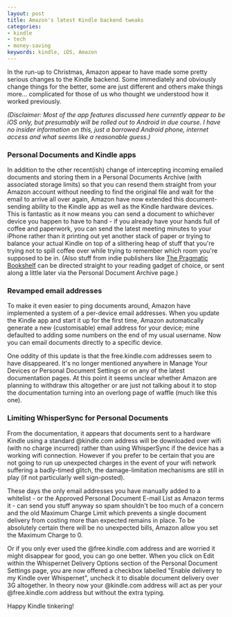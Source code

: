 ```yaml
---
layout: post
title: Amazon's latest Kindle backend tweaks
categories: 
- kindle
- tech
- money-saving
keywords: kindle, iOS, Amazon
---
```


<div markdown="1" class="intro">
  In the run-up to Christmas, Amazon appear to have made some pretty serious changes to the Kindle backend. Some immediately and obviously change things for the better, some are just different and others make things more... complicated for those of us who thought we understood how it worked previously.

  *(Disclaimer: Most of the app features discussed here currently appear to be iOS only, but presumably will be rolled out to Android in due course. I have no insider information on this, just a borrowed Android phone, internet access and what seems like a reasonable guess.)*
</div>

### Personal Documents and Kindle apps

In addition to the other recent(ish) change of intercepting incoming emailed documents and storing them in a Personal Documents Archive (with associated storage limits) so that you can resend them straight from your Amazon account without needing to find the original file and wait for the email to arrive all over again, Amazon have now extended this document-sending ability to the Kindle app as well as the Kindle hardware devices. This is fantastic as it now means you can send a document to whichever device you happen to have to hand - if you already have your hands full of coffee and paperwork, you can send the latest meeting minutes to your iPhone rather than it printing out yet another stack of paper or trying to balance your actual Kindle on top of a slithering heap of stuff that you're trying not to spill coffee over while trying to remember which room you're supposed to be in. (Also stuff from indie publishers like [The Pragmatic Bookshelf](http://pragprog.com/) can be directed straight to your reading gadget of choice, or sent along a little later via the Personal Document Archive page.)

### Revamped email addresses

To make it even easier to ping documents around, Amazon have implemented a system of a per-device email addresses. When you update the Kindle app and start it up for the first time, Amazon automatically generate a new (customisable) email address for your device; mine defaulted to adding some numbers on the end of my usual username. Now you can email documents directly to a specific device.

One oddity of this update is that the free.kindle.com addresses seem to have disappeared. It's no longer mentioned anywhere in Manage Your Devices or Personal Document Settings or on any of the latest documentation pages. At this point it seems unclear whether Amazon are planning to withdraw this altogether or are just not talking about it to stop the documentation turning into an overlong page of waffle (much like this one).

### Limiting WhisperSync for Personal Documents

From the documentation, it appears that documents sent to a hardware Kindle using a standard @kindle.com address will be downloaded over wifi (with no charge incurred) rather than using WhisperSync if the device has a working wifi connection. However if you prefer to be certain that you are not going to run up unexpected charges in the event of your wifi network suffering a badly-timed glitch, the damage-limitation mechanisms are still in play (if not particularly well sign-posted).

These days the only email addresses you have manually added to a whitelist - or the Approved Personal Document E-mail List as Amazon terms it - can send you stuff anyway so spam shouldn't be too much of a concern and the old Maximum Charge Limit which prevents a single document delivery from costing more than expected remains in place. To be absolutely certain there will be no unexpected bills, Amazon allow you set the Maximum Charge to 0.

Or if you only ever used the @free.kindle.com address and are worried it might disappear for good, you can go one better. When you click on Edit within the Whispernet Delivery Options section of the Personal Document Settings page, you are now offered a checkbox labelled "Enable delivery to my Kindle over Whispernet", uncheck it to disable document delivery over 3G altogether. In theory now your @kindle.com address will act as per your @free.kindle.com address but without the extra typing.

Happy Kindle tinkering!